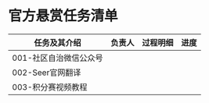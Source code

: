 # 官方悬赏任务清单

| 任务及其介绍           | 负责人 | 过程明细 | 进度 |
| ---------------------- | ------ | -------- | ---- |
| 001-社区自治微信公众号 |        |          |      |
| 002-Seer官网翻译       |        |          |      |
| 003-积分赛视频教程     |        |          |      |

